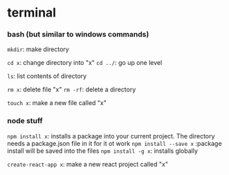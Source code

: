 # terminal 

### bash (but similar to windows commands)

`mkdir`: make directory 

`cd x`: change directory into "x"
`cd ../`: go up one level 

`ls`: list contents of directory 

`rm x`: delete file "x"
`rm -rf`: delete a directory 

`touch x`: make a new file called "x"

### node stuff 

`npm install x`: installs a package into your current project. The directory 
                needs a package.json file in it for it ot work 
`npm install --save x` :package install will be saved into the files 
`npm install -g x`: installs globally 

`create-react-app x`: make a new react project called "x"

